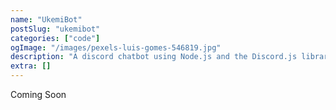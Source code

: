 ```yaml
---
name: "UkemiBot"
postSlug: "ukemibot"
categories: ["code"]
ogImage: "/images/pexels-luis-gomes-546819.jpg"
description: "A discord chatbot using Node.js and the Discord.js library. The bot is to help with organising company resources on Discord. Plans are to interface with Google Drives's API to allow for direct communication and control through automation and commands on the Discord platform."
extra: []
---
```


Coming Soon
